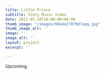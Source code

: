 ```yaml
---
title: Little Prince
subtitle: Story Music Video
date: 2021-05-10T10:00:00+00:00
thumb_image: "/images/60e4e27879d7aqq.jpg"
thumb_image_alt: ''
image: ''
image_alt: ''
layout: project
excerpt: ''

---
```

Upcoming.